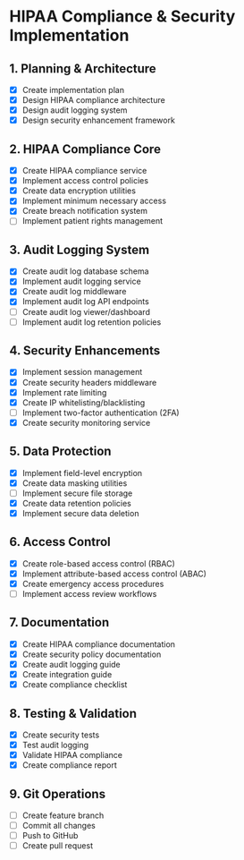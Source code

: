 # HIPAA Compliance & Security Implementation

## 1. Planning & Architecture
- [x] Create implementation plan
- [x] Design HIPAA compliance architecture
- [x] Design audit logging system
- [x] Design security enhancement framework

## 2. HIPAA Compliance Core
- [x] Create HIPAA compliance service
- [x] Implement access control policies
- [x] Create data encryption utilities
- [x] Implement minimum necessary access
- [x] Create breach notification system
- [ ] Implement patient rights management

## 3. Audit Logging System
- [x] Create audit log database schema
- [x] Implement audit logging service
- [x] Create audit log middleware
- [x] Implement audit log API endpoints
- [ ] Create audit log viewer/dashboard
- [ ] Implement audit log retention policies

## 4. Security Enhancements
- [x] Implement session management
- [x] Create security headers middleware
- [x] Implement rate limiting
- [x] Create IP whitelisting/blacklisting
- [ ] Implement two-factor authentication (2FA)
- [x] Create security monitoring service

## 5. Data Protection
- [x] Implement field-level encryption
- [x] Create data masking utilities
- [ ] Implement secure file storage
- [x] Create data retention policies
- [x] Implement secure data deletion

## 6. Access Control
- [x] Create role-based access control (RBAC)
- [x] Implement attribute-based access control (ABAC)
- [x] Create emergency access procedures
- [ ] Implement access review workflows

## 7. Documentation
- [x] Create HIPAA compliance documentation
- [x] Create security policy documentation
- [x] Create audit logging guide
- [x] Create integration guide
- [x] Create compliance checklist

## 8. Testing & Validation
- [x] Create security tests
- [x] Test audit logging
- [x] Validate HIPAA compliance
- [x] Create compliance report

## 9. Git Operations
- [ ] Create feature branch
- [ ] Commit all changes
- [ ] Push to GitHub
- [ ] Create pull request